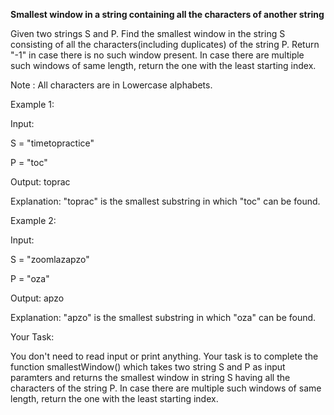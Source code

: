 **Smallest window in a string containing all the characters of another string**

Given two strings S and P. Find the smallest window in the string S consisting of all the characters(including duplicates) of the string P.  Return "-1" in case there is no such window present. In case there are multiple such windows of same length, return the one with the least starting index.

Note : All characters are in Lowercase alphabets. 

Example 1:

Input:

S = "timetopractice"

P = "toc"

Output: 
toprac

Explanation: "toprac" is the smallest
substring in which "toc" can be found.


Example 2:

Input:

S = "zoomlazapzo"

P = "oza"

Output: 
apzo

Explanation: "apzo" is the smallest 
substring in which "oza" can be found.

Your Task:

You don't need to read input or print anything. Your task is to complete the function smallestWindow() which takes two string S and P as input paramters and returns the smallest window in string S having all the characters of the string P. In case there are multiple such windows of same length, return the one with the least starting index.
